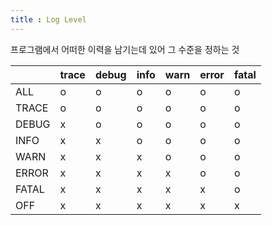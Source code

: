 ```yaml
---
title : Log Level
---
```


프로그램에서 어떠한 이력을 남기는데 있어 그 수준을 정하는 것 

|       |trace|debug|info|warn|error|fatal|
|-------|-----|-----|----|----|-----|-----|
| ALL   |o    |o    |o   |o   |o    |o    |
| TRACE |o    |o    |o   |o   |o    |o    |
| DEBUG |x    |o    |o   |o   |o    |o    |
| INFO  |x    |x    |o   |o   |o    |o    |
| WARN  |x    |x    |x   |o   |o    |o    |
| ERROR |x    |x    |x   |x   |o    |o    |
| FATAL |x    |x    |x   |x   |x    |o    |
| OFF   |x    |x    |x   |x   |x    |x    |
